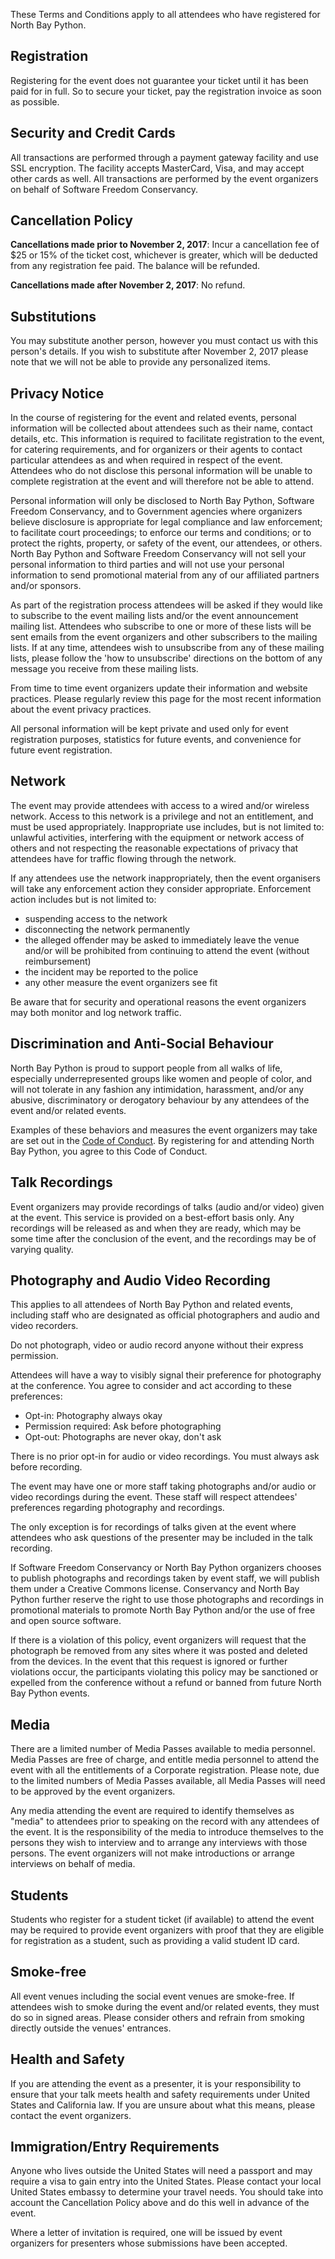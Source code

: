 These Terms and Conditions apply to all attendees who have registered for North Bay Python.

Registration
------------

Registering for the event does not guarantee your ticket until it has been paid for in full. So to secure your ticket, pay the registration invoice as soon as possible.

Security and Credit Cards
-------------------------

All transactions are performed through a payment gateway facility and use SSL encryption. The facility accepts MasterCard, Visa, and may accept other cards as well. All transactions are performed by the event organizers on behalf of Software Freedom Conservancy.

Cancellation Policy
-------------------

**Cancellations made prior to November 2, 2017**: Incur a cancellation fee of $25 or 15% of the ticket cost, whichever is greater, which will be deducted from any registration fee paid. The balance will be refunded.

**Cancellations made after November 2, 2017**: No refund.

Substitutions
-------------

You may substitute another person, however you must contact us with this person's details. If you wish to substitute after November 2, 2017 please note that we will not be able to provide any personalized items.

Privacy Notice
--------------

In the course of registering for the event and related events, personal information will be collected about attendees such as their name, contact details, etc. This information is required to facilitate registration to the event, for catering requirements, and for organizers or their agents to contact particular attendees as and when required in respect of the event. Attendees who do not disclose this personal information will be unable to complete registration at the event and will therefore not be able to attend.

Personal information will only be disclosed to North Bay Python, Software Freedom Conservancy, and to Government agencies where organizers believe disclosure is appropriate for legal compliance and law enforcement; to facilitate court proceedings; to enforce our terms and conditions; or to protect the rights, property, or safety of the event, our attendees, or others. North Bay Python and Software Freedom Conservancy will not sell your personal information to third parties and will not use your personal information to send promotional material from any of our affiliated partners and/or sponsors.

As part of the registration process attendees will be asked if they would like to subscribe to the event mailing lists and/or the event announcement mailing list. Attendees who subscribe to one or more of these lists will be sent emails from the event organizers and other subscribers to the mailing lists. If at any time, attendees wish to unsubscribe from any of these mailing lists, please follow the 'how to unsubscribe' directions on the bottom of any message you receive from these mailing lists.

From time to time event organizers update their information and website practices. Please regularly review this page for the most recent information about the event privacy practices.

All personal information will be kept private and used only for event registration purposes, statistics for future events, and convenience for future event registration.

Network
-------

The event may provide attendees with access to a wired and/or wireless network. Access to this network is a privilege and not an entitlement, and must be used appropriately. Inappropriate use includes, but is not limited to: unlawful activities, interfering with the equipment or network access of others and not respecting the reasonable expectations of privacy that attendees have for traffic flowing through the network.

If any attendees use the network inappropriately, then the event organisers will take any enforcement action they consider appropriate. Enforcement action includes but is not limited to:

* suspending access to the network
* disconnecting the network permanently
* the alleged offender may be asked to immediately leave the venue and/or will be prohibited from continuing to attend the event (without reimbursement)
* the incident may be reported to the police
* any other measure the event organizers see fit

Be aware that for security and operational reasons the event organizers may both monitor and log network traffic.

Discrimination and Anti-Social Behaviour
----------------------------------------

North Bay Python is proud to support people from all walks of life, especially underrepresented groups like women and people of color, and will not tolerate in any fashion any intimidation, harassment, and/or any abusive, discriminatory or derogatory behaviour by any attendees of the event and/or related events.

Examples of these behaviors and measures the event organizers may take are set out in the [Code of Conduct](/code-of-conduct "North Bay Python Code of Conduct"). By registering for and attending North Bay Python, you agree to this Code of Conduct.

Talk Recordings
---------------

Event organizers may provide recordings of talks (audio and/or video) given at the event. This service is provided on a best-effort basis only. Any recordings will be released as and when they are ready, which may be some time after the conclusion of the event, and the recordings may be of varying quality.

Photography and Audio Video Recording
-------------------------------------

This applies to all attendees of North Bay Python and related events, including staff who are designated as official photographers and audio and video recorders.

Do not photograph, video or audio record anyone without their express permission.

Attendees will have a way to visibly signal their preference for photography at the conference. You agree to consider and act according to these preferences:

* Opt-in: Photography always okay
* Permission required: Ask before photographing
* Opt-out: Photographs are never okay, don't ask

There is no prior opt-in for audio or video recordings. You must always ask before recording. 

The event may have one or more staff taking photographs and/or audio or video recordings during the 
event. These staff will respect attendees' preferences regarding photography and recordings.

The only exception is for recordings of talks given at the event where attendees who ask questions of the presenter may be included in the talk recording.

If Software Freedom Conservancy or North Bay Python organizers chooses to publish photographs and recordings taken by event staff, we will publish them under a Creative Commons license. Conservancy and North Bay Python further reserve the right to use those photographs and recordings in promotional materials to promote North Bay Python and/or the use of free and open source software.

If there is a violation of this policy, event organizers will request that the photograph be removed from any sites where it was posted and deleted from the devices. In the event that this request is ignored or further violations occur, the participants violating this policy may be sanctioned or expelled from the conference without a refund or banned from future North Bay Python events.

Media
-----

There are a limited number of Media Passes available to media personnel. Media Passes are free of charge, and entitle media personnel to attend the event with all the entitlements of a Corporate registration. Please note, due to the limited numbers of Media Passes available, all Media Passes will need to be approved by the event organizers.

Any media attending the event are required to identify themselves as "media" to attendees prior to speaking on the record with any attendees of the event. It is the responsibility of the media to introduce themselves to the persons they wish to interview and to arrange any interviews with those persons. The event organizers will not make introductions or arrange interviews on behalf of media.

Students
--------

Students who register for a student ticket (if available) to attend the event may be required to provide event organizers with proof that they are eligible for registration as a student, such as providing a valid student ID card.

Smoke-free
----------

All event venues including the social event venues are smoke-free. If attendees wish to smoke during the event and/or related events, they must do so in signed areas. Please consider others and refrain from smoking directly outside the venues' entrances.

Health and Safety
-----------------

If you are attending the event as a presenter, it is your responsibility to ensure that your talk meets health and safety requirements under United States and California law. If you are unsure about what this means, please contact the event organizers.

Immigration/Entry Requirements
------------------------------

Anyone who lives outside the United States will need a passport and may require a visa to gain entry into the United States. Please contact your local United States embassy to determine your travel needs. You should take into account the Cancellation Policy above and do this well in advance of the event.

Where a letter of invitation is required, one will be issued by event organizers for presenters whose submissions have been accepted.